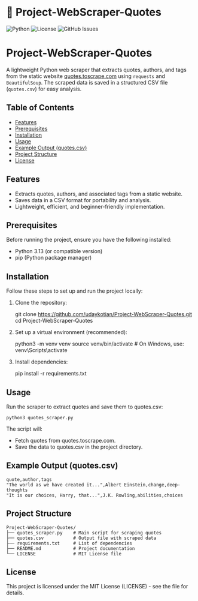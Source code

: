 # 📜 Project-WebScraper-Quotes

![Python](https://img.shields.io/badge/Python-3.13-blue?logo=python)
![License](https://img.shields.io/badge/License-MIT-green)
![GitHub Issues](https://img.shields.io/github/issues/udaykotian/Project-WebScraper-Quotes)

# Project-WebScraper-Quotes

A lightweight Python web scraper that extracts quotes, authors, and tags from the static website [quotes.toscrape.com](http://quotes.toscrape.com/) using `requests` and `BeautifulSoup`. The scraped data is saved in a structured CSV file (`quotes.csv`) for easy analysis.

## Table of Contents

- [Features](#features)
- [Prerequisites](#prerequisites)
- [Installation](#installation)
- [Usage](#usage)
- [Example Output (quotes.csv)](#example-output-quotes.csv)
- [Project Structure](#project-structure)
- [License](#license)

## Features

- Extracts quotes, authors, and associated tags from a static website.
- Saves data in a CSV format for portability and analysis.
- Lightweight, efficient, and beginner-friendly implementation.

## Prerequisites

Before running the project, ensure you have the following installed:
- Python 3.13 (or compatible version)
- pip (Python package manager)

## Installation

Follow these steps to set up and run the project locally:

1. Clone the repository:

    git clone https://github.com/udaykotian/Project-WebScraper-Quotes.git
    cd Project-WebScraper-Quotes

2. Set up a virtual environment (recommended):

    python3 -m venv venv
    source venv/bin/activate  # On Windows, use: venv\Scripts\activate

3. Install dependencies:

    pip install -r requirements.txt

## Usage

Run the scraper to extract quotes and save them to quotes.csv:

    python3 quotes_scraper.py

The script will:
- Fetch quotes from quotes.toscrape.com.
- Save the data to quotes.csv in the project directory.

## Example Output (quotes.csv)

    quote,author,tags
    "The world as we have created it...",Albert Einstein,change,deep-thoughts
    "It is our choices, Harry, that...",J.K. Rowling,abilities,choices

## Project Structure

    Project-WebScraper-Quotes/
    ├── quotes_scraper.py    # Main script for scraping quotes
    ├── quotes.csv           # Output file with scraped data
    ├── requirements.txt     # List of dependencies
    ├── README.md            # Project documentation
    └── LICENSE              # MIT License file

## License

This project is licensed under the MIT License (LICENSE) - see the file for details.

